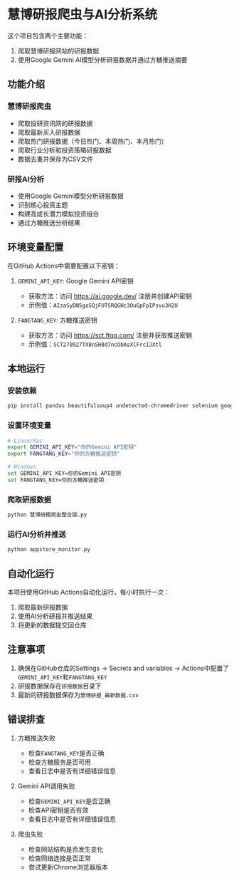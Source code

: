 # 慧博研报爬虫与AI分析系统

这个项目包含两个主要功能：
1. 爬取慧博研报网站的研报数据
2. 使用Google Gemini AI模型分析研报数据并通过方糖推送摘要

## 功能介绍

### 慧博研报爬虫
- 爬取投研资讯网的研报数据
- 爬取最新买入研报数据
- 爬取热门研报数据（今日热门、本周热门、本月热门）
- 爬取行业分析和投资策略研报数据
- 数据去重并保存为CSV文件

### 研报AI分析
- 使用Google Gemini模型分析研报数据
- 识别核心投资主题
- 构建高成长潜力模拟投资组合
- 通过方糖推送分析结果

## 环境变量配置

在GitHub Actions中需要配置以下密钥：

1. `GEMINI_API_KEY`: Google Gemini API密钥
   - 获取方法：访问 https://ai.google.dev/ 注册并创建API密钥
   - 示例值：`AIzaSyDN5gaSQjFUTSRQGHc3OuGpFpIPsvu3H2U`

2. `FANGTANG_KEY`: 方糖推送密钥
   - 获取方法：访问 https://sct.ftqq.com/ 注册并获取推送密钥
   - 示例值：`SCT270927TX8nSH8d7ncObAsXlFrcIJXtl`

## 本地运行

### 安装依赖
```bash
pip install pandas beautifulsoup4 undetected-chromedriver selenium google-generativeai requests
```

### 设置环境变量
```bash
# Linux/Mac
export GEMINI_API_KEY="你的Gemini API密钥"
export FANGTANG_KEY="你的方糖推送密钥"

# Windows
set GEMINI_API_KEY=你的Gemini API密钥
set FANGTANG_KEY=你的方糖推送密钥
```

### 爬取研报数据
```bash
python 慧博研报爬虫整合版.py
```

### 运行AI分析并推送
```bash
python appstore_monitor.py
```

## 自动化运行

本项目使用GitHub Actions自动化运行，每小时执行一次：
1. 爬取最新研报数据
2. 使用AI分析研报并推送结果
3. 将更新的数据提交回仓库

## 注意事项

1. 确保在GitHub仓库的Settings -> Secrets and variables -> Actions中配置了`GEMINI_API_KEY`和`FANGTANG_KEY`
2. 研报数据保存在`研报数据`目录下
3. 最新的研报数据保存为`慧博研报_最新数据.csv`

## 错误排查

1. 方糖推送失败
   - 检查`FANGTANG_KEY`是否正确
   - 检查方糖服务是否可用
   - 查看日志中是否有详细错误信息

2. Gemini API调用失败
   - 检查`GEMINI_API_KEY`是否正确
   - 检查API密钥是否有效
   - 查看日志中是否有详细错误信息

3. 爬虫失败
   - 检查网站结构是否发生变化
   - 检查网络连接是否正常
   - 尝试更新Chrome浏览器版本